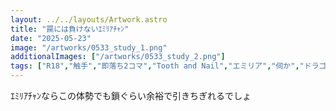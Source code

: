 ```yaml
---
layout: ../../layouts/Artwork.astro
title: "罠には負けないｴﾐﾘｱﾁｬﾝ"
date: "2025-05-23"
image: "/artworks/0533_study_1.png"
additionalImages: ["/artworks/0533_study_2.png"]
tags: ["R18","触手","即落ち2コマ","Tooth and Nail","エミリア","伺か","ドラゴンガール","つの","お気に入り"]
---
```


ｴﾐﾘｱﾁｬﾝならこの体勢でも鎖ぐらい余裕で引きちぎれるでしょ